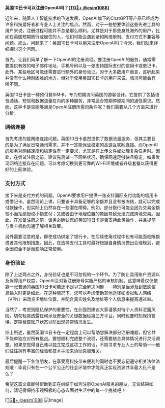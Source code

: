 **英国10日卡可以注册OpenAI吗？[[TG💪+ @esim1088](https://t.me/s/esim1088)]**

近年来，随着人工智能技术的飞速发展，OpenAI旗下的ChatGPT等产品已经成为许多科技爱好者和专业人士关注的焦点。然而，对于一些想要体验这些先进工具的用户来说，注册过程可能并不总是那么顺利。尤其是对于那些身处海外的用户，比如在英国短期旅行或居住的人，他们可能会遇到诸如网络限制、支付方式不兼容等问题。那么，问题来了：英国10日卡可以用来注册OpenAI吗？今天，我们就来详细探讨这个问题。

首先，让我们简单了解一下OpenAI的注册流程。要注册OpenAI的服务，通常需要提供有效的电子邮件地址、手机号码以及一张支持国际支付的信用卡或借记卡。此外，某些地区可能还需要进行额外的身份验证。对于大多数用户而言，这听起来并没有什么特别困难的地方，但对于使用英国10日卡的用户来说，情况可能会有所不同。

英国10日卡是一种预付费SIM卡，专为短期访问英国的游客设计。它提供了包括语音通话、短信和数据流量在内的多种服务，非常适合短期停留期间的通信需求。然而，这种卡是否能够满足OpenAI注册所需的条件呢？我们需要从几个方面来进行分析。

### 网络连接

首先考虑的是网络连接问题。英国10日卡虽然提供了数据流量服务，但其主要目的是为了满足日常通讯需求，并不一定能保证稳定的高速互联网连接。而OpenAI的服务对网络速度和稳定性有一定要求，尤其是在上传文件或处理复杂任务时。因此，在尝试注册之前，建议先测试一下网络状况，确保网速足够快且稳定。如果发现网络连接存在问题，可以考虑切换到更可靠的Wi-Fi环境或者升级套餐以获得更好的上网体验。

### 支付方式

接下来是支付方式的问题。OpenAI要求用户提供一张支持国际支付功能的信用卡或借记卡。虽然理论上讲，只要该卡具备足够的余额并且没有被冻结，就可以完成付款操作，但实际上仍然存在一些潜在障碍。例如，部分银行可能会因为交易金额较小而拒绝授权小额支付；又或者由于地理位置的原因导致无法完成跨境交易。因此，在准备注册之前，请务必确认您的英国10日卡是否支持此类操作，并且提前与发卡机构沟通了解相关政策。

另外需要注意的是，即使成功绑定了银行卡，在后续使用过程中也有可能面临限额或者其他限制措施。因此，在选择支付工具时最好根据自身情况做出合理规划，避免因资金不足而影响正常使用。

### 身份验证

除了上述两点之外，身份验证也是不可忽视的一个环节。为了防止滥用账户资源以及保障用户权益，OpenAI会对新注册账号实施严格的审核机制。这意味着仅仅依靠一张普通的英国10日卡可能还不足以完全解决问题——特别是当涉及到敏感信息输入时更是如此。在这种情况下，您可以考虑借助其他途径如虚拟私人网络（VPN）来改变IP地址位置，并配合真实姓名及地址等个人信息来提高通过率。

当然了，考虑到隐私保护的重要性，在此强烈建议大家谨慎对待个人资料泄露风险，切勿轻易透露任何涉及安全的关键数据给第三方平台。同时也要时刻保持警惕，定期检查账户状态以防出现异常情况发生。

综上所述，虽然英国10日卡在一定程度上可以帮助您解决部分注册难题，但它并不能单独应对所有挑战。要想顺利完成整个流程，还需要结合具体情况进行灵活调整。如果您觉得自己难以独立完成这项工作的话，不妨寻求专业人士的帮助——他们往往拥有丰富的经验和技术手段来协助克服难关。

最后提醒一下各位朋友，在享受高科技带来便利的同时也不要忘记遵守相关法律法规哦！毕竟只有在一个公平公正的社会环境中才能真正实现资源共享最大化不是么？

希望这篇文章能够帮助到正在纠结于如何注册OpenAI服务的朋友。无论结果如何，请记得保持乐观积极的心态去面对生活中的每一个挑战吧！

[[TG💪+ @esim1088](https://t.me/s/esim1088) ![Image](https://i.postimg.cc/4NQfJmqS/Snipaste-2025-05-13-00-14-12.png)]